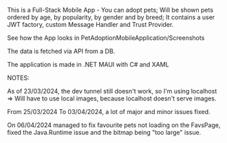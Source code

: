 This is a Full-Stack Mobile App - You can adopt pets; Will be shown pets ordered by age, by popularity, by gender and by breed; It contains a user JWT factory, custom Message Handler and Trust Provider. 

See how the App looks in PetAdoptionMobileApplication/Screenshots

The data is fetched via API from a DB.

The application is made in .NET MAUI with C# and XAML



NOTES:

As of 23/03/2024, the dev tunnel still doesn't work, so I'm using localhost => Will have to use local images, because localhost doesn't serve images.

From 25/03/2024 To 03/04/2024, a lot of major and minor issues fixed.

On 06/04/2024 managed to fix favourite pets not loading on the FavsPage, fixed the Java.Runtime issue and the bitmap being "too large" issue.
